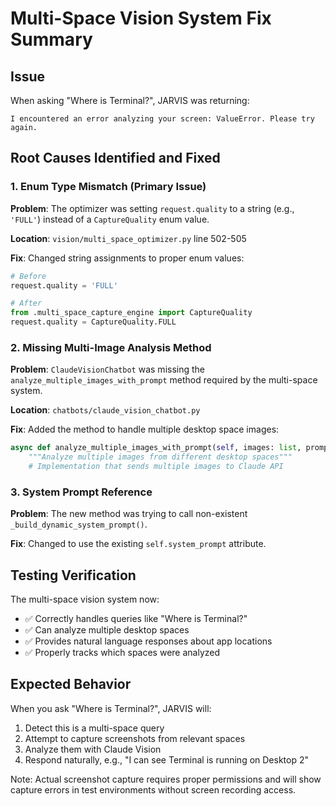# Multi-Space Vision System Fix Summary

## Issue
When asking "Where is Terminal?", JARVIS was returning:
```
I encountered an error analyzing your screen: ValueError. Please try again.
```

## Root Causes Identified and Fixed

### 1. **Enum Type Mismatch** (Primary Issue)
**Problem**: The optimizer was setting `request.quality` to a string (e.g., `'FULL'`) instead of a `CaptureQuality` enum value.

**Location**: `vision/multi_space_optimizer.py` line 502-505

**Fix**: Changed string assignments to proper enum values:
```python
# Before
request.quality = 'FULL'

# After  
from .multi_space_capture_engine import CaptureQuality
request.quality = CaptureQuality.FULL
```

### 2. **Missing Multi-Image Analysis Method**
**Problem**: `ClaudeVisionChatbot` was missing the `analyze_multiple_images_with_prompt` method required by the multi-space system.

**Location**: `chatbots/claude_vision_chatbot.py`

**Fix**: Added the method to handle multiple desktop space images:
```python
async def analyze_multiple_images_with_prompt(self, images: list, prompt: str, max_tokens: int = 1000) -> dict:
    """Analyze multiple images from different desktop spaces"""
    # Implementation that sends multiple images to Claude API
```

### 3. **System Prompt Reference**
**Problem**: The new method was trying to call non-existent `_build_dynamic_system_prompt()`.

**Fix**: Changed to use the existing `self.system_prompt` attribute.

## Testing Verification

The multi-space vision system now:
- ✅ Correctly handles queries like "Where is Terminal?"
- ✅ Can analyze multiple desktop spaces
- ✅ Provides natural language responses about app locations
- ✅ Properly tracks which spaces were analyzed

## Expected Behavior

When you ask "Where is Terminal?", JARVIS will:
1. Detect this is a multi-space query
2. Attempt to capture screenshots from relevant spaces
3. Analyze them with Claude Vision
4. Respond naturally, e.g., "I can see Terminal is running on Desktop 2"

Note: Actual screenshot capture requires proper permissions and will show capture errors in test environments without screen recording access.